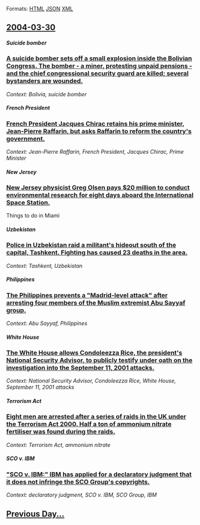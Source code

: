 
Formats: [HTML](2004/03/30/index.html)  [JSON](2004/03/30/index.json)  [XML](2004/03/30/index.xml)  

## [2004-03-30](/news/2004/03/30/index.md)

##### Suicide bomber
### [ A suicide bomber sets off a small explosion inside the Bolivian Congress. The bomber - a miner, protesting unpaid pensions&nbsp;- and the chief congressional security guard are killed; several bystanders are wounded. ](/news/2004/03/30/a-suicide-bomber-sets-off-a-small-explosion-inside-the-bolivian-congress-the-bomber-a-a-miner-protesting-unpaid-pensions-nbsp-a-and-t.md)
_Context: Bolivia, suicide bomber_

##### French President
### [ French President Jacques Chirac retains his prime minister, Jean-Pierre Raffarin, but asks Raffarin to reform the country's government. ](/news/2004/03/30/french-president-jacques-chirac-retains-his-prime-minister-jean-pierre-raffarin-but-asks-raffarin-to-reform-the-country-s-government.md)
_Context: Jean-Pierre Raffarin, French President, Jacques Chirac, Prime Minister_

##### New Jersey
### [ New Jersey physicist Greg Olsen pays $20 million to conduct environmental research for eight days aboard the International Space Station. ](/news/2004/03/30/new-jersey-physicist-greg-olsen-pays-20-million-to-conduct-environmental-research-for-eight-days-aboard-the-international-space-station.md)
Things to do in Miami

##### Uzbekistan
### [ Police in Uzbekistan raid a militant's hideout south of the capital, Tashkent. Fighting has caused 23 deaths in the area. ](/news/2004/03/30/police-in-uzbekistan-raid-a-militant-s-hideout-south-of-the-capital-tashkent-fighting-has-caused-23-deaths-in-the-area.md)
_Context: Tashkent, Uzbekistan_

##### Philippines
### [ The Philippines prevents a "Madrid-level attack" after arresting four members of the Muslim extremist Abu Sayyaf group. ](/news/2004/03/30/the-philippines-prevents-a-madrid-level-attack-after-arresting-four-members-of-the-muslim-extremist-abu-sayyaf-group.md)
_Context: Abu Sayyaf, Philippines_

##### White House
### [ The White House allows Condoleezza Rice, the president's National Security Advisor, to publicly testify under oath on the investigation into the September 11, 2001 attacks. ](/news/2004/03/30/the-white-house-allows-condoleezza-rice-the-president-s-national-security-advisor-to-publicly-testify-under-oath-on-the-investigation-int.md)
_Context: National Security Advisor, Condoleezza Rice, White House, September 11, 2001 attacks_

##### Terrorism Act
### [ Eight men are arrested after a series of raids in the UK under the Terrorism Act 2000. Half a ton of ammonium nitrate fertiliser was found during the raids. ](/news/2004/03/30/eight-men-are-arrested-after-a-series-of-raids-in-the-uk-under-the-terrorism-act-2000-half-a-ton-of-ammonium-nitrate-fertiliser-was-found.md)
_Context: Terrorism Act, ammonium nitrate_

##### SCO v. IBM
### [ "SCO v. IBM:" IBM has applied for a declaratory judgment that it does not infringe the SCO Group's copyrights. ](/news/2004/03/30/sco-v-ibm-ibm-has-applied-for-a-declaratory-judgment-that-it-does-not-infringe-the-sco-group-s-copyrights.md)
_Context: declaratory judgment, SCO v. IBM, SCO Group, IBM_

## [Previous Day...](/news/2004/03/29/index.md)

